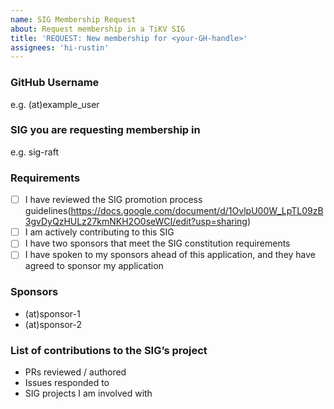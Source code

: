 ```yaml
---
name: SIG Membership Request
about: Request membership in a TiKV SIG
title: 'REQUEST: New membership for <your-GH-handle>'
assignees: 'hi-rustin'
---
```


### GitHub Username
e.g. (at)example_user

### SIG you are requesting membership in
e.g. sig-raft

### Requirements
- [ ] I have reviewed the SIG promotion process guidelines(https://docs.google.com/document/d/1OvlpU00W_LpTL09zB3gvDyQzHULz27kmNKH2O0seWCI/edit?usp=sharing)
- [ ] I am actively contributing to this SIG
- [ ] I have two sponsors that meet the SIG constitution requirements
- [ ] I have spoken to my sponsors ahead of this application, and they have agreed to sponsor my application

### Sponsors
- (at)sponsor-1
- (at)sponsor-2

### List of contributions to the SIG’s project
- PRs reviewed / authored
- Issues responded to
- SIG projects I am involved with

